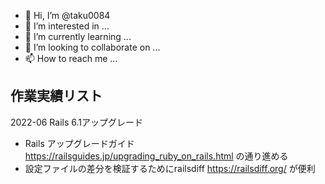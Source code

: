 - 👋 Hi, I’m @taku0084
- 👀 I’m interested in ...
- 🌱 I’m currently learning ...
- 💞️ I’m looking to collaborate on ...
- 📫 How to reach me ...

<!---
taku0084/taku0084 is a ✨ special ✨ repository because its `README.md` (this file) appears on your GitHub profile.
You can click the Preview link to take a look at your changes.
--->

## 作業実績リスト
2022-06 Rails 6.1アップグレード
- Rails アップグレードガイド　https://railsguides.jp/upgrading_ruby_on_rails.html の通り進める
- 設定ファイルの差分を検証するためにrailsdiff https://railsdiff.org/ が便利
